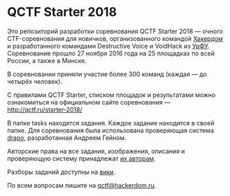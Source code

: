 # QCTF Starter 2018

Это репозиторий разработки соревнования QCTF Starter 2018 — очного CTF-соревнования для новичков, организованного командой [Хакердом](http://hackerdom.ru) и разработанного командами Destructive Voice и VoidHack из [УрФУ](http://urfu.ru).
Соревнование прошло 27 ноября 2016 года на 25 площадках по всей России, а также в Минске.

В соревновании приняли участие более 300 команд (каждая — до четырёх человек).

С правилами QCTF Starter, списком площадок и результатами можно ознакомиться на официальном сайте соревнования — http://qctf.ru/starter-2018/

В папке tasks находятся задания. Каждое задание находится в своей папке.
Для соревнования была использована проверяющая система [drapo](https://github.com/andgein/drapo), разработанная Андреем Гейном.

Авторские права на все задания, изображения, описания и проверяющую систему принадлежат [их авторам](AUTHORS.md).

Разборы заданий доступны на [вики](https://github.com/HackerDom/qctf-starter-2018/wiki/).

По всем вопросам пишите на qctf@hackerdom.ru.

